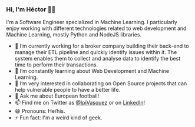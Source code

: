 ### Hi, I'm Héctor 👋🏼

I'm a Software Engineer specialized in Machine Learning. I particularly enjoy
working with different technologies related to web development and Machine
Learning, mostly Python and NodeJS libraries.

- 🔭 I’m currently working for a broker company building their back-end to
  manage their ETL pipeline and quickly identify issues within it. The system
  enables them to collect and analyse data to identify the best time to perform
  their transactions.
- 🌱 I’m constantly learning about Web Development and Machine Learning.
- 👯 I’m very interested in collaborating on Open Source projects that can help
  vulnerable people to have a better life.
- 💬 Ask me about European football!
- 📫 Find me on Twitter as [@IpiVasquez][twitter] or on [LinkedIn][linkedin]!
- 😄 Pronouns: He/his.
- ⚡ Fun fact: I'm a weird kind of geek.

[linkedin]: https://linkedin.com/in/ivasen
[twitter]: https://twitter.com/IpiVasquez
